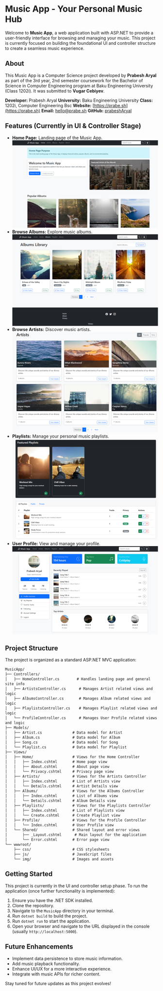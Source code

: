 # Music App - Your Personal Music Hub

Welcome to **Music App**, a web application built with ASP.NET to provide a user-friendly interface for browsing and managing your music.  This project is currently focused on building the foundational UI and controller structure to create a seamless music experience.

## About

This Music App is a Computer Science project developed by **Prabesh Aryal** as part of the 3rd year, 2nd semester coursework for the Bachelor of Science in Computer Engineering program at Baku Engineering University (Class 1202i). It was submitted to **Vugar Cebiyev**.

**Developer:** Prabesh Aryal
**University:** Baku Engineering University
**Class:** 1202i, Computer Engineering Bsc
**Website:** [https://prabe.sh](https://prabe.sh)
**Email:** [hello@prabe.sh](mailto:hello@prabe.sh)
**GitHub:** [prabeshAryal](https://github.com/prabeshAryal)

## Features (Currently in UI & Controller Stage)

*   **Home Page:**  Landing page of the Music App.
    ![Home Page](./misc/screenshots/home.png)
*   **Browse Albums:** Explore music albums.
    ![Albums Page](./misc/screenshots/albums.png)
*   **Browse Artists:** Discover music artists.
    ![Artists Page](./misc/screenshots/artists.png)
*   **Playlists:** Manage your personal music playlists.
    ![Playlists Page](./misc/screenshots/playlists.png)
*   **User Profile:** View and manage your profile.
    ![Profile Page](./misc/screenshots/profile.png)

## Project Structure

The project is organized as a standard ASP.NET MVC application:

```
MusicApp/
├── Controllers/
│   ├── HomeController.cs        # Handles landing page and general site info
│   ├── ArtistsController.cs      # Manages Artist related views and logic
│   ├── AlbumsController.cs       # Manages Album related views and logic
│   ├── PlaylistsController.cs    # Manages Playlist related views and logic
│   └── ProfileController.cs      # Manages User Profile related views and logic
├── Models/
│   ├── Artist.cs              # Data model for Artist
│   ├── Album.cs               # Data model for Album
│   ├── Song.cs                # Data model for Song
│   └── Playlist.cs            # Data model for Playlist
├── Views/
│   ├── Home/                  # Views for the Home Controller
│   │   ├── Index.cshtml       # Home page view
│   │   ├── About.cshtml       # About page view
│   │   └── Privacy.cshtml     # Privacy page view
│   ├── Artists/               # Views for the Artists Controller
│   │   ├── Index.cshtml       # List of Artists view
│   │   └── Details.cshtml     # Artist Details view
│   ├── Albums/                # Views for the Albums Controller
│   │   ├── Index.cshtml       # List of Albums view
│   │   └── Details.cshtml     # Album Details view
│   ├── Playlists/             # Views for the Playlists Controller
│   │   ├── Index.cshtml       # List of Playlists view
│   │   └── Create.cshtml      # Create Playlist view
│   ├── Profile/               # Views for the Profile Controller
│   │   └── Index.cshtml       # User Profile view
│   └── Shared/                # Shared layout and error views
│       ├── _Layout.cshtml      # Main layout for the application
│       └── Error.cshtml       # Error page view
└── wwwroot/
    ├── css/                   # CSS stylesheets
    ├── js/                    # JavaScript files
    └── img/                   # Images and assets
```

## Getting Started

This project is currently in the UI and controller setup phase. To run the application (once further functionality is implemented):

1.  Ensure you have the .NET SDK installed.
2.  Clone the repository.
3.  Navigate to the `MusicApp` directory in your terminal.
4.  Run `dotnet build` to build the project.
5.  Run `dotnet run` to start the application.
6.  Open your browser and navigate to the URL displayed in the console (usually `http://localhost:5000`).

## Future Enhancements

*   Implement data persistence to store music information.
*   Add music playback functionality.
*   Enhance UI/UX for a more interactive experience.
*   Integrate with music APIs for richer content.

Stay tuned for future updates as this project evolves!
